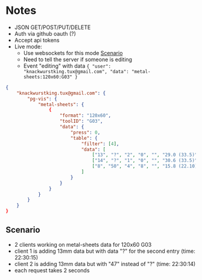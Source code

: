 # Notes

- JSON GET/POST/PUT/DELETE
- Auth via github oauth (?)
- Accept api tokens
- Live mode:
    - Use websockets for this mode [Scenario](#scenario)
    - Need to tell the server if someone is editing
    - Event "editing" with data `{ "user": "knackwurstking.tux@gmail.com", "data": "metal-sheets:120x60:G03" }`

```json
{
    "knackwurstking.tux@gmail.com": {
        "pg-vis": {
            "metal-sheets": {
                {
                    "format": "120x60",
                    "toolID": "G03",
                    "data": {
                        "press": 0,
                        "table": {
                            "filter": [4],
                            "data": [
                                ["13", "?", "2", "0", "", "29.0 (33.5)"],
                                ["14", "?", "1", "0", "", "30.6 (33.5)"],
                                ["8", "50", "4", "8", "", "15.8 (22.10)"]
                            ]
                        }
                    }
                }
            }
        }
    }
}
```

## Scenario

- 2 clients working on metal-sheets data for 120x60 G03
- client 1 is adding 13mm data but with data "?" for the second entry (time: 22:30:15)
- client 2 is adding 13mm data but with "47" instead of "?" (time: 22:30:14)
- each request takes 2 seconds
